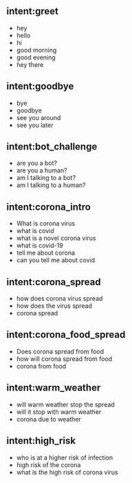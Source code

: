 ## intent:greet
- hey
- hello
- hi
- good morning
- good evening
- hey there

## intent:goodbye
- bye
- goodbye
- see you around
- see you later
 
## intent:bot_challenge
- are you a bot?
- are you a human?
- am I talking to a bot?
- am I talking to a human?

## intent:corona_intro
- What is corona virus
- what is covid
- what is a novel corona virus
- what is covid-19
- tell me about corona
- can you tell me about covid

## intent:corona_spread
- how does corona virus spread
- how does the virus spread
- corona spread

## intent:corona_food_spread
- Does corona spread from food
- how will corona spread from food
- corona from food

## intent:warm_weather
- will warm weather stop the spread
- will it stop with warm weather
- corona due to weather

## intent:high_risk
- who is at a higher risk of infection
- high risk of the corona
- what is the high risk of corona virus